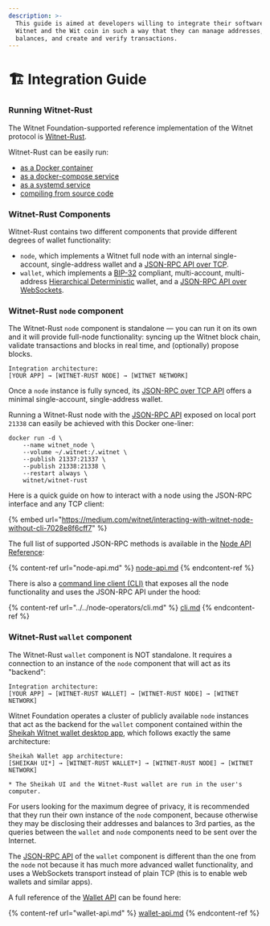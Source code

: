 ```yaml
---
description: >-
  This guide is aimed at developers willing to integrate their software with
  Witnet and the Wit coin in such a way that they can manage addresses,
  balances, and create and verify transactions.
---
```


# 🏗 Integration Guide

### Running Witnet-Rust

The Witnet Foundation-supported reference implementation of the Witnet protocol is [Witnet-Rust](https://github.com/witnet/witnet-rust).

Witnet-Rust can be easily run:

* [as a Docker container](../../node-operators/docker-quick-start-guide.md)
* [as a docker-compose service](../../node-operators/advanced-setups/docker-compose.md)
* [as a systemd service](../../node-operators/advanced-setups/systemd.md)
* [compiling from source code](../compile-from-source-code.md)

### Witnet-Rust Components

Witnet-Rust contains two different components that provide different degrees of wallet functionality:

* `node`, which implements a Witnet full node with an internal single-account, single-address wallet and a [JSON-RPC API over TCP](node-api.md).
* `wallet`, which implements a [BIP-32](https://github.com/bitcoin/bips/blob/master/bip-0032.mediawiki) compliant, multi-account, multi-address [Hierarchical Deterministic](https://www.investopedia.com/terms/h/hd-wallet-hierarchical-deterministic-wallet.asp) wallet, and a [JSON-RPC API over WebSockets](wallet-api.md).

### Witnet-Rust `node` component

The Witnet-Rust `node` component is standalone — you can run it on its own and it will provide full-node functionality: syncing up the Witnet block chain, validate transactions and blocks in real time, and (optionally) propose blocks.

```
Integration architecture:
[YOUR APP] → [WITNET-RUST NODE] → [WITNET NETWORK]
```

Once a `node` instance is fully synced, its [JSON-RPC over TCP API](node-api.md) offers a minimal single-account, single-address wallet.

Running a Witnet-Rust node with the [JSON-RPC API](node-api.md) exposed on local port `21338` can easily be achieved with this Docker one-liner:

```
docker run -d \
    --name witnet_node \
    --volume ~/.witnet:/.witnet \
    --publish 21337:21337 \
    --publish 21338:21338 \
    --restart always \
    witnet/witnet-rust
```

Here is a quick guide on how to interact with a node using the JSON-RPC interface and any TCP client:

{% embed url="https://medium.com/witnet/interacting-with-witnet-node-without-cli-7028e8f6cff7" %}

The full list of supported JSON-RPC methods is available in the [Node API Reference](node-api.md):

{% content-ref url="node-api.md" %}
[node-api.md](node-api.md)
{% endcontent-ref %}

There is also a [command line client (CLI)](../../node-operators/cli.md) that exposes all the node functionality and uses the JSON-RPC API under the hood:

{% content-ref url="../../node-operators/cli.md" %}
[cli.md](../../node-operators/cli.md)
{% endcontent-ref %}

### Witnet-Rust `wallet` component

The Witnet-Rust `wallet` component is NOT standalone. It requires a connection to an instance of the `node` component that will act as its "backend":

```
Integration architecture:
[YOUR APP] → [WITNET-RUST WALLET] → [WITNET-RUST NODE] → [WITNET NETWORK]
```

Witnet Foundation operates a cluster of publicly available `node` instances that act as the backend for the `wallet` component contained within the [Sheikah Witnet wallet desktop app](https://sheikah.app), which follows exactly the same architecture:

```
Sheikah Wallet app architecture:
[SHEIKAH UI*] → [WITNET-RUST WALLET*] → [WITNET-RUST NODE] → [WITNET NETWORK]

* The Sheikah UI and the Witnet-Rust wallet are run in the user's computer.
```

For users looking for the maximum degree of privacy, it is recommended that they run their own instance of the `node` component, because otherwise they may be disclosing their addresses and balances to 3rd parties, as the queries between the `wallet` and `node` components need to be sent over the Internet.

The [JSON-RPC API](wallet-api.md) of the `wallet` component is different than the one from the `node` not because it has much more advanced wallet functionality, and uses a WebSockets transport instead of plain TCP (this is to enable web wallets and similar apps).

A full reference of the [Wallet API](wallet-api.md) can be found here:

{% content-ref url="wallet-api.md" %}
[wallet-api.md](wallet-api.md)
{% endcontent-ref %}
